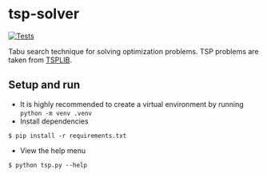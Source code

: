 # tsp-solver
[![Tests](https://github.com/Serious-senpai/tsp-solver/actions/workflows/tests.yml/badge.svg)](https://github.com/Serious-senpai/tsp-solver/actions/workflows/tests.yml)

Tabu search technique for solving optimization problems. TSP problems are taken from [TSPLIB](http://comopt.ifi.uni-heidelberg.de/software/TSPLIB95).

## Setup and run
- It is highly recommended to create a virtual environment by running `python -m venv .venv`
- Install dependencies
```
$ pip install -r requirements.txt
```
- View the help menu
```
$ python tsp.py --help
```
